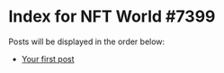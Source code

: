 # Index for NFT World #7399
Posts will be displayed in the order below:

- [Your first post](./001-first.md)

